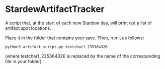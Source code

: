 # StardewArtifactTracker
A script that, at the start of each new Stardew day, will print out a list of artifact spot locations.

Place it in the folder that contains your save. Then, run it as follows:
```
python3 artifact_script.py testchar1_235364326
```
(where testchar1_235364326 is replaced by the name of the corresponding file in your folder).
